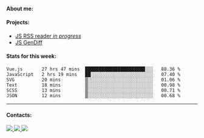 #### About me:

#### Projects:
- [JS RSS reader *in progress*](https://github.com/GKoil/frontend-project-lvl3)
- [JS GenDiff](https://github.com/GKoil/GenDiff)

#### Stats for this week:
<!--START_SECTION:waka-->

```text
Vue.js       27 hrs 47 mins  ██████████████████████░░░   88.36 %
JavaScript   2 hrs 19 mins   ██░░░░░░░░░░░░░░░░░░░░░░░   07.40 %
SVG          20 mins         ▒░░░░░░░░░░░░░░░░░░░░░░░░   01.06 %
Text         18 mins         ▒░░░░░░░░░░░░░░░░░░░░░░░░   00.98 %
SCSS         13 mins         ▒░░░░░░░░░░░░░░░░░░░░░░░░   00.71 %
JSON         12 mins         ▒░░░░░░░░░░░░░░░░░░░░░░░░   00.68 %
```

<!--END_SECTION:waka-->
---
#### Contacts:

<a target='_blank' title='LinkedIn' href="https://www.linkedin.com/in/gkoil/">
  <img src="https://img.shields.io/badge/LinkedIn-0077B5?style=for-the-badge&logo=linkedin&logoColor=white" />
</a>
<a target='_blank' title='Telegram' href="https://t.me/gkoil">
  <img src="https://img.shields.io/badge/Telegram-2CA5E0?style=for-the-badge&logo=telegram&logoColor=white" />
</a>
<a target='_blank' title='Gmail' href="mailto: gk.grigorev@gmail.com">
  <img src="https://img.shields.io/badge/Gmail-D14836?style=for-the-badge&logo=gmail&logoColor=white" />
</a>

